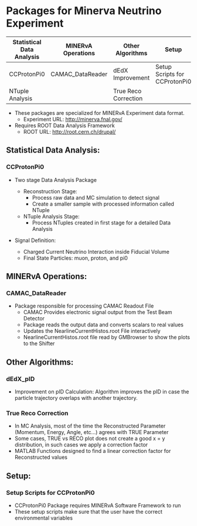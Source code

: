 # Packages for Minerva Neutrino Experiment

|Statistical Data Analysis |MINERvA Operations| Other Algorithms|Setup|
|----|-----|-----|-----|
|CCProtonPi0|CAMAC_DataReader|dEdX Improvement|Setup Scripts for CCProtonPi0|
|NTuple Analysis||True Reco Correction||

* These packages are specialized for MINERvA Experiment data format.
	* Experiment URL: http://minerva.fnal.gov/
* Requires ROOT Data Analysis Framework
	* ROOT URL: http://root.cern.ch/drupal/

## Statistical Data Analysis:
### CCProtonPi0
* Two stage Data Analysis Package
	* Reconstruction Stage: 
		* Process raw data and MC simulation to detect signal
		* Create a smaller sample with processed information called NTuple
	* NTuple Analysis Stage: 
		* Process NTuples created in first stage for a detailed Data Analysis

* Signal Definition: 
	* Charged Current Neutrino Interaction inside Fiducial Volume
	* Final State Particles: muon, proton, and pi0

## MINERvA Operations:
### CAMAC_DataReader
* Package responsible for processing CAMAC Readout File
	* CAMAC Provides electronic signal output from the Test Beam Detector
	* Package reads the output data and converts scalars to real values
	* Updates the NearlineCurrentHistos.root File interactively
	* NearlineCurrentHistos.root file read by GMBrowser to show the plots to the Shifter
	
## Other Algorithms:

### dEdX_pID

* Improvement on pID Calculation: Algorithm improves the pID in case the particle trajectory overlaps with another trajectory.

### True Reco Correction
* In MC Analysis, most of the time the Reconstructed Parameter (Momentum, Energy, Angle, etc...) agrees with TRUE Parameter
* Some cases, TRUE vs RECO plot does not create a good x = y distribution, in such cases we apply a correction factor
* MATLAB Functions designed to find a linear correction factor for Reconstructed values

## Setup:

### Setup Scripts for CCProtonPi0

* CCProtonPi0 Package requires MINERvA Software Framework to run
* These setup scripts make sure that the user have the correct environmental variables
  
